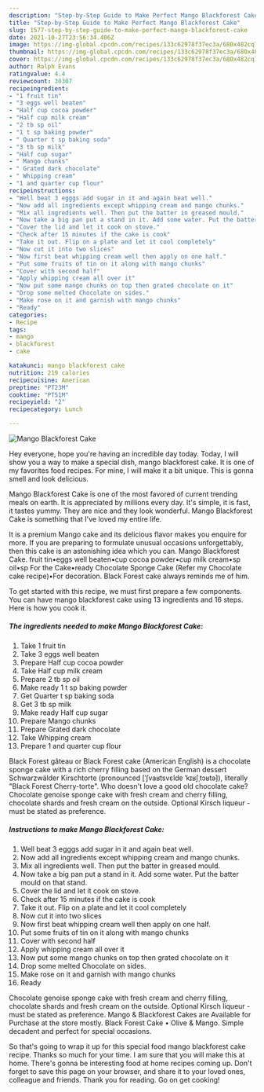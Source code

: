 ```yaml
---
description: "Step-by-Step Guide to Make Perfect Mango Blackforest Cake"
title: "Step-by-Step Guide to Make Perfect Mango Blackforest Cake"
slug: 1577-step-by-step-guide-to-make-perfect-mango-blackforest-cake
date: 2021-10-27T23:56:34.406Z
image: https://img-global.cpcdn.com/recipes/133c62978f37ec3a/680x482cq70/mango-blackforest-cake-recipe-main-photo.jpg
thumbnail: https://img-global.cpcdn.com/recipes/133c62978f37ec3a/680x482cq70/mango-blackforest-cake-recipe-main-photo.jpg
cover: https://img-global.cpcdn.com/recipes/133c62978f37ec3a/680x482cq70/mango-blackforest-cake-recipe-main-photo.jpg
author: Ralph Evans
ratingvalue: 4.4
reviewcount: 30307
recipeingredient:
- "1 fruit tin"
- "3 eggs well beaten"
- "Half cup cocoa powder"
- "Half cup milk cream"
- "2 tb sp oil"
- "1 t sp baking powder"
- " Quarter t sp baking soda"
- "3 tb sp milk"
- "Half cup sugar"
- " Mango chunks"
- " Grated dark chocolate"
- " Whipping cream"
- "1 and quarter cup flour"
recipeinstructions:
- "Well beat 3 egggs add sugar in it and again beat well."
- "Now add all ingredients except whipping cream and mango chunks."
- "Mix all ingredients well. Then put the batter in greased mould."
- "Now take a big pan put a stand in it. Add some water. Put the batter mould on that stand."
- "Cover the lid and let it cook on stove."
- "Check after 15 minutes if the cake is cook"
- "Take it out. Flip on a plate and let it cool completely"
- "Now cut it into two slices"
- "Now first beat whipping cream well then apply on one half."
- "Put some fruits of tin on it along with mango chunks"
- "Cover with second half"
- "Apply whipping cream all over it"
- "Now put some mango chunks on top then grated chocolate on it"
- "Drop some melted Chocolate on sides."
- "Make rose on it and garnish with mango chunks"
- "Ready"
categories:
- Recipe
tags:
- mango
- blackforest
- cake

katakunci: mango blackforest cake 
nutrition: 219 calories
recipecuisine: American
preptime: "PT23M"
cooktime: "PT51M"
recipeyield: "2"
recipecategory: Lunch

---
```



![Mango Blackforest Cake](https://img-global.cpcdn.com/recipes/133c62978f37ec3a/680x482cq70/mango-blackforest-cake-recipe-main-photo.jpg)

Hey everyone, hope you're having an incredible day today. Today, I will show you a way to make a special dish, mango blackforest cake. It is one of my favorites food recipes. For mine, I will make it a bit unique. This is gonna smell and look delicious.

Mango Blackforest Cake is one of the most favored of current trending meals on earth. It is appreciated by millions every day. It's simple, it is fast, it tastes yummy. They are nice and they look wonderful. Mango Blackforest Cake is something that I've loved my entire life.

It is a premium Mango cake and its delicious flavor makes you enquire for more. If you are preparing to formulate unusual occasions unforgettably, then this cake is an astonishing idea which you can. Mango Blackforest Cake. fruit tin•eggs well beaten•cup cocoa powder•cup milk cream•sp oil•sp For the Cake•ready Chocolate Sponge Cake (Refer my Chocolate cake recipe)•For decoration. Black Forest cake always reminds me of him.


To get started with this recipe, we must first prepare a few components. You can have mango blackforest cake using 13 ingredients and 16 steps. Here is how you cook it.

<!--inarticleads1-->

##### The ingredients needed to make Mango Blackforest Cake:

1. Take 1 fruit tin
1. Take 3 eggs well beaten
1. Prepare Half cup cocoa powder
1. Take Half cup milk cream
1. Prepare 2 tb sp oil
1. Make ready 1 t sp baking powder
1. Get  Quarter t sp baking soda
1. Get 3 tb sp milk
1. Make ready Half cup sugar
1. Prepare  Mango chunks
1. Prepare  Grated dark chocolate
1. Take  Whipping cream
1. Prepare 1 and quarter cup flour


Black Forest gâteau or Black Forest cake (American English) is a chocolate sponge cake with a rich cherry filling based on the German dessert Schwarzwälder Kirschtorte (pronounced [ˈʃvaʁtsvɛldɐ ˈkɪʁʃˌtɔʁtə]), literally &#34;Black Forest Cherry-torte&#34;. Who doesn&#39;t love a good old chocolate cake? Chocolate genoise sponge cake with fresh cream and cherry filling, chocolate shards and fresh cream on the outside. Optional Kirsch liqueur - must be stated as preference. 

<!--inarticleads2-->

##### Instructions to make Mango Blackforest Cake:

1. Well beat 3 egggs add sugar in it and again beat well.
1. Now add all ingredients except whipping cream and mango chunks.
1. Mix all ingredients well. Then put the batter in greased mould.
1. Now take a big pan put a stand in it. Add some water. Put the batter mould on that stand.
1. Cover the lid and let it cook on stove.
1. Check after 15 minutes if the cake is cook
1. Take it out. Flip on a plate and let it cool completely
1. Now cut it into two slices
1. Now first beat whipping cream well then apply on one half.
1. Put some fruits of tin on it along with mango chunks
1. Cover with second half
1. Apply whipping cream all over it
1. Now put some mango chunks on top then grated chocolate on it
1. Drop some melted Chocolate on sides.
1. Make rose on it and garnish with mango chunks
1. Ready


Chocolate genoise sponge cake with fresh cream and cherry filling, chocolate shards and fresh cream on the outside. Optional Kirsch liqueur - must be stated as preference. Mango &amp; Blackforest Cakes are Available for Purchase at the store mostly. Black Forest Cake • Olive &amp; Mango. Simple decadent and perfect for special occasions. 

So that's going to wrap it up for this special food mango blackforest cake recipe. Thanks so much for your time. I am sure that you will make this at home. There's gonna be interesting food at home recipes coming up. Don't forget to save this page on your browser, and share it to your loved ones, colleague and friends. Thank you for reading. Go on get cooking!

